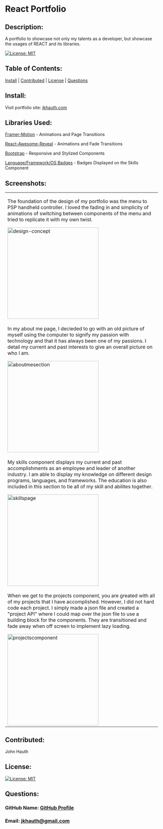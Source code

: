# React Portfolio

## Description: 
 A portfolio to showcase not only my talents as a developer, but showcase the usages of REACT and its libraries.

[![License: MIT](https://img.shields.io/badge/License-MIT-yellow.svg)](https://opensource.org/licenses/MIT)
## Table of Contents: 
[Install](#install) |
[Contributed](#contributed) |
[License](#license) |
[Questions](#questions) 

## Install: 

 Visit portfolio site: [jkhauth.com](jkhauth.com)

## Libraries Used:

[Framer-Motion](https://www.framer.com/motion/) - Animations and Page Transitions

[React-Awesome-Reveal](https://react-awesome-reveal.morello.dev/docs/) - Animations and Fade Transitions

[Bootstrap](https://react-bootstrap.github.io/) - Responsive and Stylized Components

[Language/Framework/OS Badges](https://github.com/Ileriayo/markdown-badges) - Badges Displayed on the Skills Component

## Screenshots:

<table>
	<!--DESIGNING-->
	<tr>
		<td>
            <p>The foundation of the design of my portfolio was the menu to PSP handheld controller. I loved the fading in and simplicity of animations of switching between components of the menu and tried to replicate it with my own twist.</p>
			<img width="300" alt="design-concept" src="https://user-images.githubusercontent.com/72667159/107433249-15320c80-6af7-11eb-893a-82725008a342.JPG">
		</td>
	</tr>
	<tr>
		<td> 
            <p>In my about me page, I decieded to go with an old picture of myself using the computer to signify my passion with technology and that it has always been one of my passions. I detail my current and past interests to give an overall picture on who I am.</p>
			<img width="300" alt="aboutmesection" src="https://user-images.githubusercontent.com/72667159/107433244-14997600-6af7-11eb-8fc1-e0fa0dcd6929.JPG">
		</td>
	</tr>
    <tr>
		<td> 
            <p>My skills component displays my current and past accomplishments as an employee and leader of another industry. I am able to display my knowledge on different design programs, languages, and frameworks. The education is also included in this section to tie all of my skill and abilites together.</p>
			<img width="300" alt="skillspage" src="https://user-images.githubusercontent.com/72667159/107433246-15320c80-6af7-11eb-98cc-d75a50423a60.JPG">
		</td>
	</tr>
    <tr>
		<td> 
            <p>When we get to the projects component, you are greated with all of my projects that I have accomplished. However, I did not hard code each project. I simply made a json file and created a "project API" where I could map over the json file to use a building block for the components. They are transitioned and fade away when off screen to implement lazy loading.</p>
			<img width="300" alt="projectscomponent" src="https://user-images.githubusercontent.com/72667159/107433247-15320c80-6af7-11eb-8027-52aaceee3f84.JPG">
		</td>
	</tr>
</table>

## Contributed: 
 John Hauth
## License: 
 [![License: MIT](https://img.shields.io/badge/License-MIT-yellow.svg)](https://opensource.org/licenses/MIT)
## Questions: 
 ### GitHub Name: [GitHub Profile](https://www.github.com/jkhauth)
 ### Email: jkhauth@gmail.com